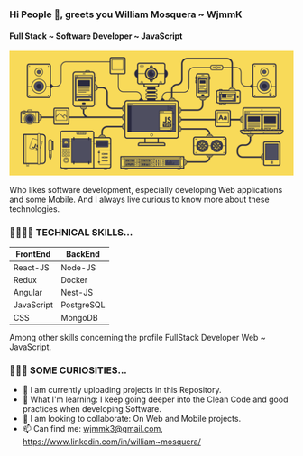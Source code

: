 ### Hi People 👋, greets you William Mosquera ~ WjmmK
#### Full Stack ~ Software Developer ~ JavaScript
![Software Developer ~ FullStack JavaScript](https://github.com/wjmmk/First-Node.js-Web/blob/master/1-OF0xEMkWBv-69zvmNs6RDQ.gif)

Who likes software development, especially developing Web applications and some Mobile. And I always live curious to know more about these technologies.

### 💼🧑🏽‍💼 TECHNICAL SKILLS...

   | FrontEnd  |  BackEnd |
   |-----------|----------|
   | React-JS  | Node-JS  |
   | Redux     | Docker   |
   | Angular   | Nest-JS  |
   | JavaScript|PostgreSQL| 
   | CSS       | MongoDB  |

Among other skills concerning the profile FullStack Developer Web ~ JavaScript.

### 🧐👀🤔 SOME CURIOSITIES...

- 🔭 I am currently uploading projects in this Repository. 
- 🌱 What I'm learning: I keep going deeper into the Clean Code and good practices when developing Software.
- 👯 I am looking to collaborate: On Web and Mobile projects.  
- 📫 Can find me: wjmmk3@gmail.com, https://www.linkedin.com/in/william~mosquera/


